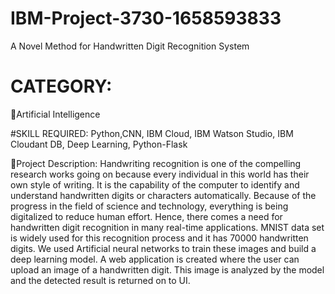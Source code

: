# IBM-Project-3730-1658593833
A Novel Method for Handwritten Digit Recognition System
# CATEGORY:
🧠Artificial Intelligence

#SKILL REQUIRED:
Python,CNN, IBM Cloud, IBM Watson Studio, IBM Cloudant DB, Deep Learning, Python-Flask

📒Project Description:
Handwriting recognition is one of the compelling research works going on because every individual in this world has their own style of writing. It is the capability of the computer to identify and understand handwritten digits or characters automatically. Because of the progress in the field of science and technology, everything is being digitalized to reduce human effort. Hence, there comes a need for handwritten digit recognition in many real-time applications. MNIST data set is widely used for this recognition process and it has 70000 handwritten digits. We used Artificial neural networks to train these images and build a deep learning model. A web application is created where the user can upload an image of a handwritten digit. This image is analyzed by the model and the detected result is returned on to UI.
